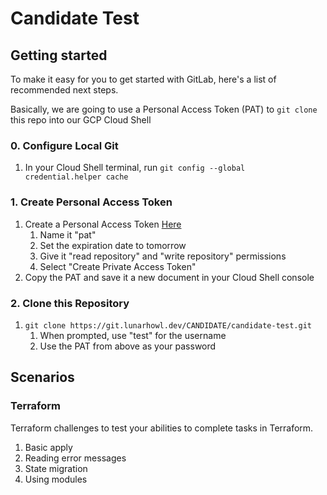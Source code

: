 # Candidate Test

## Getting started

To make it easy for you to get started with GitLab, here's a list of recommended next steps. 

Basically, we are going to use a Personal Access Token (PAT) to `git clone` this repo into our GCP Cloud Shell

### 0. Configure Local Git
1. In your Cloud Shell terminal, run `git config --global credential.helper cache`

### 1. Create Personal Access Token
1. Create a Personal Access Token [Here](https://git.lunarhowl.dev/-/user_settings/personal_access_tokens)
    1. Name it "pat"
    1. Set the expiration date to tomorrow
    1. Give it "read repository" and "write repository" permissions
    1. Select "Create Private Access Token"
1. Copy the PAT and save it a new document in your Cloud Shell console

### 2. Clone this Repository
1. `git clone https://git.lunarhowl.dev/CANDIDATE/candidate-test.git`
    1. When prompted, use "test" for the username
    1. Use the PAT from above as your password

## Scenarios

### Terraform

Terraform challenges to test your abilities to complete tasks in Terraform.
1. Basic apply
2. Reading error messages
3. State migration
4. Using modules